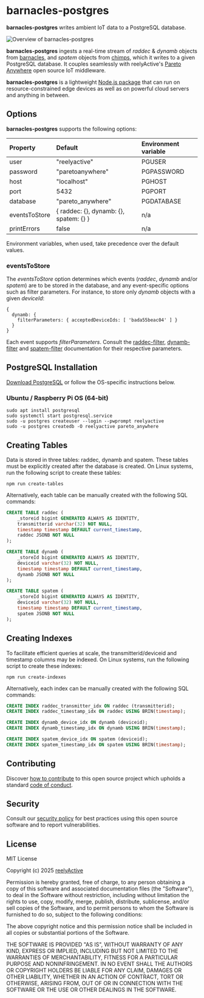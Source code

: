 barnacles-postgres
==================

__barnacles-postgres__ writes ambient IoT data to a PostgreSQL database.

![Overview of barnacles-postgres](https://reelyactive.github.io/barnacles-postgres/images/overview.png)

__barnacles-postgres__ ingests a real-time stream of _raddec_ & _dynamb_ objects from [barnacles](https://github.com/reelyactive/barnacles/), and _spatem_ objects from [chimps](https://github.com/reelyactive/chimps/), which it writes to a given PostgreSQL database.  It couples seamlessly with reelyActive's [Pareto Anywhere](https://www.reelyactive.com/pareto/anywhere/) open source IoT middleware.

__barnacles-postgres__ is a lightweight [Node.js package](https://www.npmjs.com/package/barnacles-postgres) that can run on resource-constrained edge devices as well as on powerful cloud servers and anything in between.


Options
-------

__barnacles-postgres__ supports the following options:

| Property      | Default                    | Environment variable           | 
|:--------------|:---------------------------|:-------------------------------|
| user          | "reelyactive"              | PGUSER                         |
| password      | "paretoanywhere"           | PGPASSWORD                     |
| host          | "localhost"                | PGHOST                         |
| port          | 5432                       | PGPORT                         |
| database      | "pareto_anywhere"          | PGDATABASE                     |
| eventsToStore | { raddec: {}, dynamb: {}, spatem: {} } | n/a                |
| printErrors   | false                      | n/a                            |

Environment variables, when used, take precedence over the default values.

### eventsToStore

The _eventsToStore_ option determines which events (_raddec_, _dynamb_ and/or _spatem_) are to be stored in the database, and any event-specific options such as filter parameters.  For instance, to store only _dynamb_ objects with a given _deviceId_:

    {
      dynamb: {
        filterParameters: { acceptedDeviceIds: [ 'bada55beac04' ] }
      }
    }

Each event supports _filterParameters_.  Consult the [raddec-filter](https://github.com/reelyactive/raddec-filter/), [dynamb-filter](https://github.com/reelyactive/dynamb-filter/) and [spatem-filter](https://github.com/reelyactive/spatem-filter/) documentation for their respective parameters.


PostgreSQL Installation
-----------------------

[Download PostgreSQL](https://www.postgresql.org/download/) or follow the OS-specific instructions below.

### Ubuntu / Raspberry Pi OS (64-bit)

```
sudo apt install postgresql
sudo systemctl start postgresql.service
sudo -u postgres createuser --login --pwprompt reelyactive
sudo -u postgres createdb -O reelyactive pareto_anywhere
```


Creating Tables
---------------

Data is stored in three tables: raddec, dynamb and spatem.  These tables must be explicitly created after the database is created.  On Linux systems, run the following script to create these tables:

    npm run create-tables

Alternatively, each table can be manually created with the following SQL commands:

```sql
CREATE TABLE raddec (
    _storeid bigint GENERATED ALWAYS AS IDENTITY,
    transmitterid varchar(32) NOT NULL,
    timestamp timestamp DEFAULT current_timestamp,
    raddec JSONB NOT NULL
);

CREATE TABLE dynamb (
    _storeId bigint GENERATED ALWAYS AS IDENTITY,
    deviceid varchar(32) NOT NULL,
    timestamp timestamp DEFAULT current_timestamp,
    dynamb JSONB NOT NULL
);

CREATE TABLE spatem (
    _storeId bigint GENERATED ALWAYS AS IDENTITY,
    deviceid varchar(32) NOT NULL,
    timestamp timestamp DEFAULT current_timestamp,
    spatem JSONB NOT NULL
);
```


Creating Indexes
----------------

To facilitate efficient queries at scale, the transmitterid/deviceid and timestamp columns may be indexed.  On Linux systems, run the following script to create these indexes:

    npm run create-indexes

Alternatively, each index can be manually created with the following SQL commands:

```sql
CREATE INDEX raddec_transmitter_idx ON raddec (transmitterid);
CREATE INDEX raddec_timestamp_idx ON raddec USING BRIN(timestamp);

CREATE INDEX dynamb_device_idx ON dynamb (deviceid);
CREATE INDEX dynamb_timestamp_idx ON dynamb USING BRIN(timestamp);

CREATE INDEX spatem_device_idx ON spatem (deviceid);
CREATE INDEX spatem_timestamp_idx ON spatem USING BRIN(timestamp);
```


Contributing
------------

Discover [how to contribute](CONTRIBUTING.md) to this open source project which upholds a standard [code of conduct](CODE_OF_CONDUCT.md).


Security
--------

Consult our [security policy](SECURITY.md) for best practices using this open source software and to report vulnerabilities.


License
-------

MIT License

Copyright (c) 2025 [reelyActive](https://www.reelyactive.com)

Permission is hereby granted, free of charge, to any person obtaining a copy of this software and associated documentation files (the "Software"), to deal in the Software without restriction, including without limitation the rights to use, copy, modify, merge, publish, distribute, sublicense, and/or sell copies of the Software, and to permit persons to whom the Software is furnished to do so, subject to the following conditions:

The above copyright notice and this permission notice shall be included in all copies or substantial portions of the Software.

THE SOFTWARE IS PROVIDED "AS IS", WITHOUT WARRANTY OF ANY KIND, EXPRESS OR 
IMPLIED, INCLUDING BUT NOT LIMITED TO THE WARRANTIES OF MERCHANTABILITY, 
FITNESS FOR A PARTICULAR PURPOSE AND NONINFRINGEMENT. IN NO EVENT SHALL THE 
AUTHORS OR COPYRIGHT HOLDERS BE LIABLE FOR ANY CLAIM, DAMAGES OR OTHER 
LIABILITY, WHETHER IN AN ACTION OF CONTRACT, TORT OR OTHERWISE, ARISING FROM, 
OUT OF OR IN CONNECTION WITH THE SOFTWARE OR THE USE OR OTHER DEALINGS IN 
THE SOFTWARE.